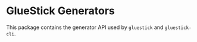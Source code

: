 # GlueStick Generators

This package contains the generator API used by `gluestick` and `gluestick-cli`.
